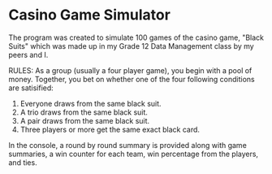 # Casino Game Simulator

The program was created to simulate 100 games of the casino game, "Black Suits" which was made up in my Grade 12 Data Management class by my peers and I.

RULES: As a group (usually a four player game), you begin with a pool of money. Together, you bet on whether one of the four following conditions are satisified:

1) Everyone draws from the same black suit.
2) A trio draws from the same black suit.
3) A pair draws from the same black suit. 
4) Three players or more get the same exact black card.

In the console, a round by round summary is provided along with game summaries, a win counter for each team, win percentage from the players, and ties. 
